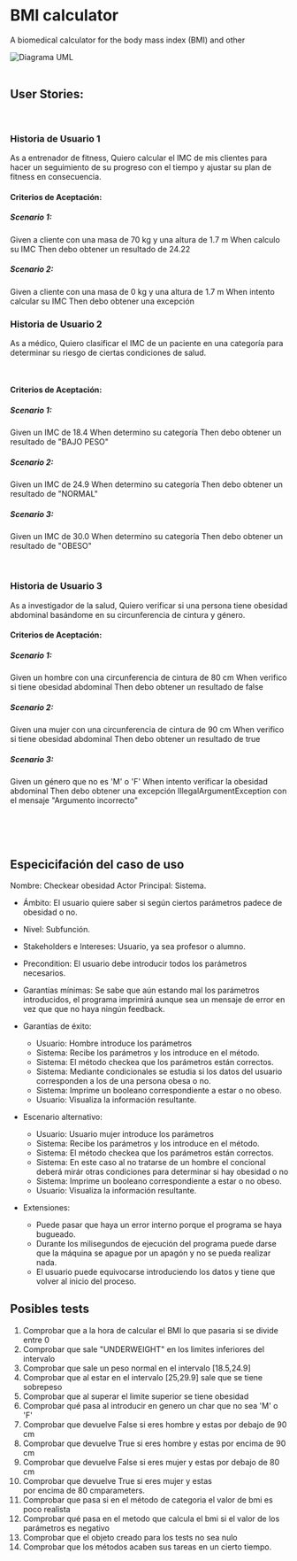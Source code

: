 
# BMI calculator
A biomedical calculator for the body mass index (BMI) and other 

![Diagrama UML](https://github.com/mruizvillarrazo/bmicalc/blob/main/doc/DiagramaUML.png)
<br />
<br />

## User Stories:   
<br />

### Historia de Usuario 1
As a entrenador de fitness,
Quiero calcular el IMC de mis clientes para hacer un seguimiento de su progreso con el tiempo y ajustar su plan de fitness en consecuencia.

#### Criterios de Aceptación:

##### Scenario 1:
Given a cliente con una masa de 70 kg y una altura de 1.7 m
When calculo su IMC
Then debo obtener un resultado de 24.22

##### Scenario 2:
Given a cliente con una masa de 0 kg y una altura de 1.7 m
When intento calcular su IMC
Then debo obtener una excepción 


### Historia de Usuario 2
As a médico,
Quiero clasificar el IMC de un paciente en una categoría para determinar su riesgo de ciertas condiciones de salud.

<br />

#### Criterios de Aceptación:

##### Scenario 1:
Given un IMC de 18.4
When determino su categoría
Then debo obtener un resultado de "BAJO PESO"

##### Scenario 2:
Given un IMC de 24.9
When determino su categoría
Then debo obtener un resultado de "NORMAL"

##### Scenario 3:
Given un IMC de 30.0
When determino su categoría
Then debo obtener un resultado de "OBESO"

<br />

### Historia de Usuario 3
As a investigador de la salud,
Quiero verificar si una persona tiene obesidad abdominal basándome en su circunferencia de cintura y género.

#### Criterios de Aceptación:

##### Scenario 1:
Given un hombre con una circunferencia de cintura de 80 cm
When verifico si tiene obesidad abdominal
Then debo obtener un resultado de false

##### Scenario 2:
Given una mujer con una circunferencia de cintura de 90 cm
When verifico si tiene obesidad abdominal
Then debo obtener un resultado de true

##### Scenario 3:
Given un género que no es 'M' o 'F'
When intento verificar la obesidad abdominal
Then debo obtener una excepción IllegalArgumentException con el mensaje "Argumento incorrecto"


<br />
<br />
<br />

## Especicifación del caso de uso
Nombre: Checkear obesidad
Actor Principal: Sistema.

+ Ámbito: El usuario quiere saber si según ciertos parámetros padece de obesidad o no.

+ Nivel: Subfunción.

+ Stakeholders e Intereses: Usuario, ya sea profesor o alumno.

+ Precondition: El usuario debe introducir todos los parámetros necesarios.

+ Garantías mínimas: Se sabe que aún estando mal los parámetros introducidos, el programa imprimirá aunque sea un mensaje de error en vez que que no haya ningún feedback.

+ Garantías de éxito: 
  + Usuario: Hombre introduce los parámetros
  + Sistema: Recibe los parámetros y los introduce en el método.
  + Sistema: El método checkea que los parámetros están correctos.
  + Sistema: Mediante condicionales se estudia si los datos del usuario corresponden a los de una persona obesa o no.
  + Sistema: Imprime un booleano correspondiente a estar o no obeso.
  + Usuario: Visualiza la información resultante.

+ Escenario alternativo:
  + Usuario: Usuario mujer introduce los parámetros
  + Sistema: Recibe los parámetros y los introduce en el método.
  + Sistema: El método checkea que los parámetros están correctos.
  + Sistema: En este caso al no tratarse de un hombre el concional deberá mirár otras condiciones para determinar si hay obesidad o no
  + Sistema: Imprime un booleano correspondiente a estar o no obeso.
  + Usuario: Visualiza la información resultante.

+ Extensiones:
  + Puede pasar que haya un error interno porque el programa se haya bugueado.
  + Durante los milisegundos de ejecución del programa puede darse que la máquina se apague por un apagón y no se pueda realizar nada.
  + El usuario puede equivocarse introduciendo los datos y tiene que volver al inicio del proceso.

## Posibles tests
1. Comprobar que a la hora de calcular el BMI lo que pasaria si se divide entre 0
2. Comprobar que sale "UNDERWEIGHT" en los limites inferiores del intervalo
3. Comprobar que sale un peso normal en el intervalo [18.5,24.9]
4. Comprobar que al estar en el intervalo [25,29.9] sale que se tiene sobrepeso
5. Comprobar que al superar el limite superior se tiene obesidad
6. Comprobar qué pasa al introducir en genero un char que no sea 'M' o 'F'
7. Comprobar que devuelve False si eres hombre y estas por debajo de 90 cm
8. Comprobar que devuelve True si eres hombre y estas por encima de 90 cm
9. Comprobar que devuelve False si eres mujer y estas por debajo de 80 cm
10. Comprobar que devuelve True si eres mujer y estas por encima de 80 cmparameters.
11. Comprobar que pasa si en el método de categoria el valor de bmi es poco realista
12. Comprobar qué pasa en el metodo que calcula el bmi si el valor de los parámetros es negativo
13. Comprobar que el objeto creado para los tests no sea nulo
14. Comprobar que los métodos acaben sus tareas en un cierto tiempo.


